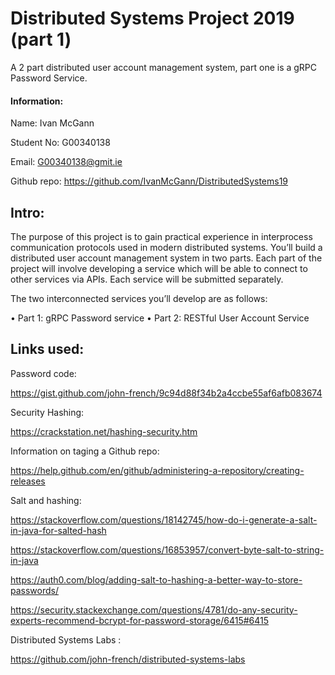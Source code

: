 # Distributed Systems Project 2019 (part 1) 

A 2 part distributed user account management system, part one is a gRPC Password Service.


#### Information:

Name: Ivan McGann

Student No: G00340138

Email: G00340138@gmit.ie

Github repo: https://github.com/IvanMcGann/DistributedSystems19


## Intro:
The purpose of this project is to gain practical experience in interprocess communication protocols used in modern distributed systems. You’ll build a distributed user account management system in two parts. Each part of the project will involve developing a service which will be able to connect to other services via APIs. Each service will be submitted separately. 

The two interconnected services you’ll develop are as follows:

• Part 1: gRPC Password service
• Part 2: RESTful User Account Service

## Links used:

Password code:

https://gist.github.com/john-french/9c94d88f34b2a4ccbe55af6afb083674

Security Hashing:

https://crackstation.net/hashing-security.htm

Information on taging a Github repo:

https://help.github.com/en/github/administering-a-repository/creating-releases

Salt and hashing:

https://stackoverflow.com/questions/18142745/how-do-i-generate-a-salt-in-java-for-salted-hash

https://stackoverflow.com/questions/16853957/convert-byte-salt-to-string-in-java

https://auth0.com/blog/adding-salt-to-hashing-a-better-way-to-store-passwords/

https://security.stackexchange.com/questions/4781/do-any-security-experts-recommend-bcrypt-for-password-storage/6415#6415






Distributed Systems Labs :

https://github.com/john-french/distributed-systems-labs


